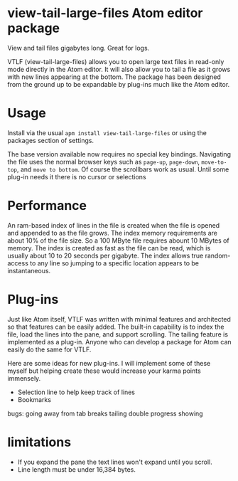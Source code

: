 # view-tail-large-files Atom editor package

View and tail files gigabytes long.  Great for logs.

VTLF (view-tail-large-files) allows you to open large text files in read-only mode directly in the Atom editor.  It will also allow you to tail a file as it grows  with new lines appearing at the bottom.  The package has been designed from the ground up to be expandable by plug-ins much like the Atom editor.


# Usage

Install via the usual `apm install view-tail-large-files` or using the packages section of settings.

The base version available now requires no special key bindings. Navigating the file uses the normal browser keys such as `page-up`, `page-down`, `move-to-top`, and `move to bottom`.  Of course the scrollbars work as usual.  Until some plug-in needs it there is no cursor or selections

# Performance

An ram-based index of lines in the file is created when the file is opened and appended to as the file grows.  The index memory requirements are about 10% of the file size.  So a 100 MByte file requires abount 10 MBytes of memory. The index is created as fast as the file can be read, which is usually about 10 to 20 seconds per gigabyte. The index allows true random-access to any line so jumping to a specific location appears to be instantaneous.

# Plug-ins

Just like Atom itself, VTLF was written with minimal features and architected so that features can be easily added.  The built-in capability is to index the file, load the lines into the pane, and support scrolling.  The tailing feature is implemented as a plug-in.   Anyone who can develop a package for Atom can easily do the same for VTLF.

Here are some ideas for new plug-ins. I will implement some of these myself but helping create these would increase your karma points immensely.

- Selection line to help keep track of lines
- Bookmarks


bugs:
  going away from tab breaks tailing
  double progress showing
  

# limitations

- If you expand the pane the text lines won't expand until you scroll.
- Line length must be under 16,384 bytes.